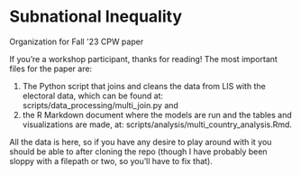 # Subnational Inequality 
Organization for Fall '23 CPW paper 

If you’re a workshop participant, thanks for reading! The most important files for the paper are:
 1) The Python script that joins and cleans the data from LIS with the electoral data, which can be found at: scripts/data_processing/multi_join.py and 
 2) the R Markdown document where the models are run and the tables and visualizations are made, at: scripts/analysis/multi_country_analysis.Rmd.
   
All the data is here, so if you have any desire to play around with it you should be able to after cloning the repo (though I have probably been sloppy with a filepath or two, so you’ll have to fix that). 
